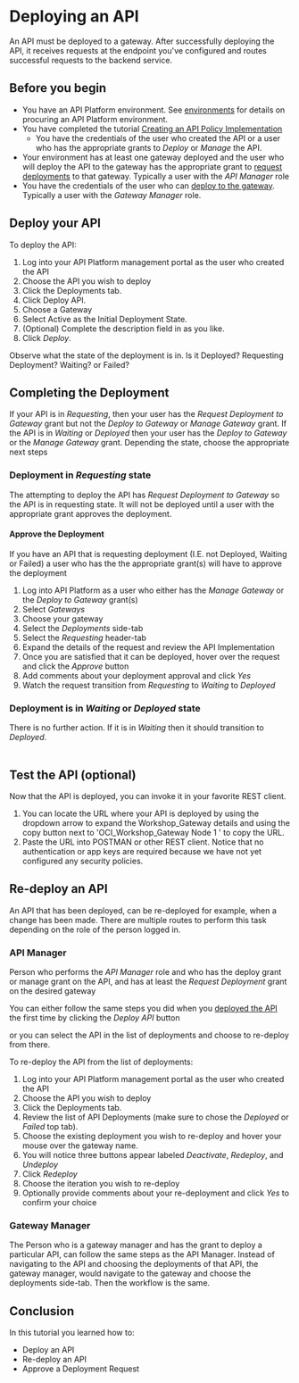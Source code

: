 # Deploying an API
An API must be deployed to a gateway.  After successfully deploying the API, it receives requests at the endpoint you've configured and routes successful requests to the backend service. 

## Before you begin
- You have an API Platform environment.  See [environments](../../../../environments/README.md) for details on procuring an API Platform environment.
- You have completed the tutorial [Creating an API Policy Implementation](../create_api)
  - You have the credentials of the user who created the API or a user who has the appropriate grants to *Deploy* or *Manage* the API.
- Your environment has at least one gateway deployed and the user who will deploy the API to the gateway has the  appropriate grant to [request deployments](../../gateways/grants) to that gateway.  Typically a user with the *API Manager* role
- You have the credentials of the user who can [deploy to the gateway](../../gateways/grants).  Typically a user with the *Gateway Manager* role.
  
## Deploy your API
To deploy the API:
1. Log into your API Platform management portal as the user who created the API
1. Choose the API you wish to deploy
1. Click the Deployments tab.
1. Click Deploy API.
1. Choose a Gateway
1. Select Active as the Initial Deployment State.
1. (Optional) Complete the description field in as you like.
1. Click *Deploy*.

Observe what the state of the deployment is in.  Is it Deployed?  Requesting Deployment? Waiting? or Failed?

## Completing the Deployment
If your API is in *Requesting*, then your user has the *Request Deployment to Gateway* grant but not the *Deploy to Gateway* or *Manage Gateway* grant.  If the API is in *Waiting* or *Deployed* then your user has the *Deploy to Gateway* or the *Manage Gateway* grant.  Depending the state, choose the appropriate next steps

### Deployment in *Requesting* state
The attempting to deploy the API has *Request Deployment to Gateway* so the API is in requesting state.  It will not be deployed until a user with the appropriate grant approves the deployment.

#### Approve the Deployment
If you have an API that is requesting deployment (I.E. not Deployed, Waiting or Failed) a user who has the the appropriate grant(s) will have to approve the deployment

1. Log into API Platform as a user who either has the *Manage Gateway* or the *Deploy to Gateway* grant(s)
1. Select *Gateways*
1. Choose your gateway
1. Select the *Deployments* side-tab
1. Select the *Requesting* header-tab
1. Expand the details of the request and review the API Implementation
1. Once you are satisfied that it can be deployed, hover over the request and click the *Approve* button
1. Add comments about your deployment approval and click *Yes*
1. Watch the request transition from *Requesting* to *Waiting* to *Deployed*

### Deployment is in *Waiting* or *Deployed* state
There is no further action.  If it is in *Waiting* then it should transition to *Deployed*.  
 
## Test the API (optional)
Now that the API is deployed, you can invoke it in your favorite REST client.
1.  You can locate the URL where your API is deployed by using the dropdown arrow to expand the Workshop_Gateway details and using the copy button next to 'OCI_Workshop_Gateway Node 1 ' to copy the URL.
1.  Paste the URL into POSTMAN or other REST client.  Notice that no authentication or app keys are required because we have not yet configured any security policies.

## Re-deploy an API
An API that has been deployed, can be re-deployed for example, when a change has been made.  There are multiple routes to perform this task depending on the role of the person logged in.

### API Manager
Person who performs the *API Manager* role and who has the deploy grant or manage grant on the API, and has at least the *Request Deployment* grant on the desired gateway 

You can either follow the same steps you did when you [deployed the API](#deploy-your-api) the first time by clicking the *Deploy API* button

or you can select the API in the list of deployments and choose to re-deploy from there.

To re-deploy the API from the list of deployments:
1. Log into your API Platform management portal as the user who created the API
1. Choose the API you wish to deploy
1. Click the Deployments tab.
1. Review the list of API Deployments (make sure to chose the *Deployed* or *Failed* top tab).
1. Choose the existing deployment you wish to re-deploy and hover your mouse over the gateway name.
  1. You will notice three buttons appear labeled *Deactivate*, *Redeploy*, and *Undeploy*
1. Click *Redeploy*
1. Choose the iteration you wish to re-deploy
1. Optionally provide comments about your re-deployment and click *Yes* to confirm your choice

### Gateway Manager
The Person who is a gateway manager and has the grant to deploy a particular API, can follow the same steps as the API Manager.  Instead of navigating to the API and choosing the deployments of that API, the gateway manager, would navigate to the gateway and choose the deployments side-tab.  Then the workflow is the same.

## Conclusion
In this tutorial you learned how to:

- Deploy an API
- Re-deploy an API
- Approve a Deployment Request
